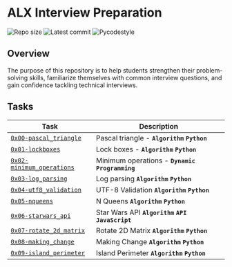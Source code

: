 # ALX Interview Preparation

![Repo size](https://img.shields.io/github/repo-size/gbabohernest/alx-interview)
![Latest commit](https://img.shields.io/github/last-commit/gbabohernest/alx-interview/master?style=round-square)
![Pycodestyle](https://img.shields.io/badge/Pycodestyle-style%20guide-purple?style=round-square)

## Overview

The purpose of this repository is to help students strengthen their problem-solving skills, familiarize themselves
with common interview questions, and gain confidence tackling technical interviews.

## Tasks

| Task                                                    | Description                                              |
|---------------------------------------------------------|----------------------------------------------------------|
| [`0x00-pascal_triangle`](./0x00-pascal_triangle/)       | Pascal triangle - **`Algorithm`** **`Python`**           |
| [`0x01-lockboxes`](./0x01-lockboxes/)                   | Lock boxes -  **`Algorithm`** **`Python`**               |
| [`0x02-minimum_operations`](./0x02-minimum_operations/) | Minimum operations - **`Dynamic Programming`**           |
| [`0x03-log_parsing`](./0x03-log_parsing/)               | Log parsing **`Algorithm`** **`Python`**                 |
| [`0x04-utf8_validation`](./0x04-utf8_validation/)       | UTF-8 Validation **`Algorithm`** **`Python`**            |
| [`0x05-nqueens`](./0x05-nqueens)                        | N Queens **`Algorithm`** **`Python`**                    |
| [`0x06-starwars_api`](./0x06-starwars_api)              | Star Wars API **`Algorithm`** **`API`** **`JavaScript`** |
| [`0x07-rotate_2d_matrix`](./0x07-rotate_2d_matrix)      | Rotate 2D Matrix **`Algorithm`** **`Python`**            |
| [`0x08-making_change`](./0x08-making_change)            | Making Change **`Algorithm`**  **`Python`**              |          |
| [`0x09-island_perimeter`](./0x09-island_perimeter)      | Island Perimeter **`Algorithm`** **`Python`**            |